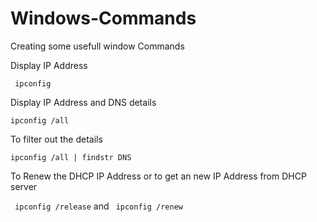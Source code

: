# Windows-Commands

Creating some usefull window Commands

Display IP Address

``` ipconfig```

Display IP Address and DNS details

``` ipconfig /all ```

To filter out the details 

``` ipconfig /all | findstr DNS ```

To Renew the DHCP IP Address or to get an new IP Address from DHCP server

``` ipconfig /release``` and ``` ipconfig /renew```
